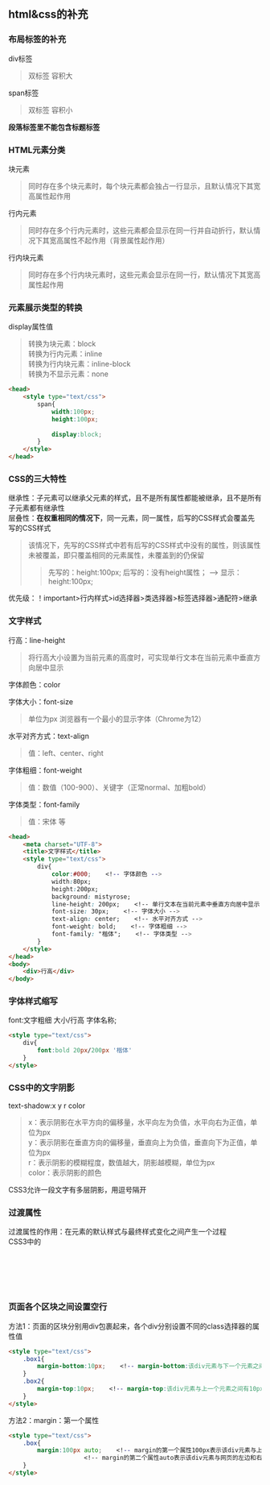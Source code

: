 ## html&css的补充

### 布局标签的补充

div标签
>双标签
>容积大

span标签
>双标签
>容积小

**段落标签里不能包含标题标签**

### HTML元素分类

块元素
>同时存在多个块元素时，每个块元素都会独占一行显示，且默认情况下其宽高属性起作用

行内元素
>同时存在多个行内元素时，这些元素都会显示在同一行并自动折行，默认情况下其宽高属性不起作用（背景属性起作用）

行内块元素
>同时存在多个行内块元素时，这些元素会显示在同一行，默认情况下其宽高属性起作用

### 元素展示类型的转换

display属性值
>转换为块元素：block  
>转换为行内元素：inline	  
>转换为行内块元素：inline-block  
>转换为不显示元素：none  

```html
<head>
	<style type="text/css">
		span{
			width:100px;
			height:100px;
			
			display:block;		
		}
	</style>
</head>  
```

### CSS的三大特性

继承性：子元素可以继承父元素的样式，且不是所有属性都能被继承，且不是所有子元素都有继承性  
层叠性：**在权重相同的情况下**，同一元素，同一属性，后写的CSS样式会覆盖先写的CSS样式
>该情况下，先写的CSS样式中若有后写的CSS样式中没有的属性，则该属性未被覆盖，即只覆盖相同的元素属性，未覆盖到的仍保留   
>> 先写的：height:100px;  后写的：没有height属性；   --> 显示：height:100px;  

优先级：！important>行内样式>id选择器>类选择器>标签选择器>通配符>继承  

### 文字样式

行高：line-height
>将行高大小设置为当前元素的高度时，可实现单行文本在当前元素中垂直方向居中显示

字体颜色：color

字体大小：font-size
>单位为px
>浏览器有一个最小的显示字体（Chrome为12）

水平对齐方式：text-align
>值：left、center、right

字体粗细：font-weight
>值：数值（100-900）、关键字（正常normal、加粗bold）

字体类型：font-family
>值：宋体 等

```html
<head>
	<meta charset="UTF-8">
	<title>文字样式</title>
	<style type="text/css">
		div{
			color:#000;    <!-- 字体颜色 -->
			width:80px;
			height:200px;
			background: mistyrose;
			line-height: 200px;    <!-- 单行文本在当前元素中垂直方向居中显示 -->
			font-size: 30px;    <!-- 字体大小 -->
			text-align: center;    <!-- 水平对齐方式 -->
			font-weight: bold;    <!-- 字体粗细 -->
			font-family: "楷体";    <!-- 字体类型 -->
		}		
	</style>
</head>
<body>
	<div>行高</div>
</body>
```

### 字体样式缩写

font:文字粗细 大小/行高 字体名称;
```html
<style type="text/css">
	div{
		font:bold 20px/200px '楷体'
	}		
</style>
```

### CSS中的文字阴影

text-shadow:x y r color
>x：表示阴影在水平方向的偏移量，水平向左为负值，水平向右为正值，单位为px  
>y：表示阴影在垂直方向的偏移量，垂直向上为负值，垂直向下为正值，单位为px  
>r：表示阴影的模糊程度，数值越大，阴影越模糊，单位为px  
>color：表示阴影的颜色

CSS3允许一段文字有多层阴影，用逗号隔开

### 过渡属性

过渡属性的作用：在元素的默认样式与最终样式变化之间产生一个过程  
CSS3中的






```html







```





### 页面各个区块之间设置空行

方法1：页面的区块分别用div包裹起来，各个div分别设置不同的class选择器的属性值
```html
<style type="text/css">
	.box1{
		margin-bottom:10px;    <!-- margin-bottom:该div元素与下一个元素之间有10px的距离 -->
	}
	.box2{
		margin-top:10px;    <!-- margin-top:该div元素与上一个元素之间有10px的距离 -->
	}
</style>
```

方法2：margin：第一个属性
```html
<style type="text/css">
	.box{
		margin:100px auto;    <!-- margin的第一个属性100px表示该div元素与上一个元素和下一个元素之间的距离为100px -->
				     <!-- margin的第二个属性auto表示该div元素与网页的左边和右边的距离为平均分配，即水平居中显示 -->
	}
</style>
```
